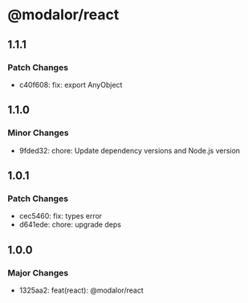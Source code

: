 # @modalor/react

## 1.1.1

### Patch Changes

- c40f608: fix: export AnyObject

## 1.1.0

### Minor Changes

- 9fded32: chore: Update dependency versions and Node.js version

## 1.0.1

### Patch Changes

- cec5460: fix: types error
- d641ede: chore: upgrade deps

## 1.0.0

### Major Changes

- 1325aa2: feat(react): @modalor/react
